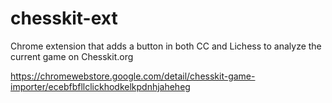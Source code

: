 # chesskit-ext
Chrome extension that adds a button in both CC and Lichess to analyze the current game on Chesskit.org

https://chromewebstore.google.com/detail/chesskit-game-importer/ecebfbfllclickhodkelkpdnhjaheheg
